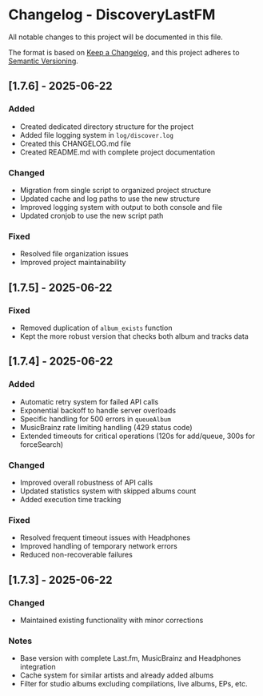 # Changelog - DiscoveryLastFM

All notable changes to this project will be documented in this file.

The format is based on [Keep a Changelog](https://keepachangelog.com/en/1.0.0/),
and this project adheres to [Semantic Versioning](https://semver.org/spec/v2.0.0.html).

## [1.7.6] - 2025-06-22

### Added
- Created dedicated directory structure for the project
- Added file logging system in `log/discover.log`
- Created this CHANGELOG.md file
- Created README.md with complete project documentation

### Changed
- Migration from single script to organized project structure
- Updated cache and log paths to use the new structure
- Improved logging system with output to both console and file
- Updated cronjob to use the new script path

### Fixed
- Resolved file organization issues
- Improved project maintainability

## [1.7.5] - 2025-06-22

### Fixed
- Removed duplication of `album_exists` function
- Kept the more robust version that checks both album and tracks data

## [1.7.4] - 2025-06-22

### Added
- Automatic retry system for failed API calls
- Exponential backoff to handle server overloads
- Specific handling for 500 errors in `queueAlbum`
- MusicBrainz rate limiting handling (429 status code)
- Extended timeouts for critical operations (120s for add/queue, 300s for forceSearch)

### Changed
- Improved overall robustness of API calls
- Updated statistics system with skipped albums count
- Added execution time tracking

### Fixed
- Resolved frequent timeout issues with Headphones
- Improved handling of temporary network errors
- Reduced non-recoverable failures

## [1.7.3] - 2025-06-22

### Changed
- Maintained existing functionality with minor corrections

### Notes
- Base version with complete Last.fm, MusicBrainz and Headphones integration
- Cache system for similar artists and already added albums
- Filter for studio albums excluding compilations, live albums, EPs, etc.

